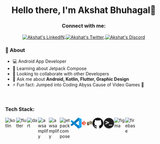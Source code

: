 <p>
  <h1 align="center"><b>Hello there, I'm Akshat Bhuhagal👋</b></h1>
</p>

<h3 align="center">Connect with me:</h3>

<p align="center">
  
<a href="https://www.linkedin.com/in/akshat-bhuhagal/">
  <img align="center" alt="Akshat's LinkedIN" width="22px" src="https://raw.githubusercontent.com/peterthehan/peterthehan/master/assets/linkedin.svg" />
</a>
<a href="https://twitter.com/AkshatBhuhagal">
  <img align="center" alt="Akshat's Twitter" width="22px" src="https://raw.githubusercontent.com/peterthehan/peterthehan/master/assets/twitter.svg" />
</a>
<a href="https://mail.google.com/mail/?view=cm&fs=1&to=akshatbhuhagal@gmail.com">
  <img align="center" alt="Akshat's Discord" width="22px" src="https://mailmeteor.com/logos/assets/PNG/Gmail_Logo_512px.png" />
</a>

</p>

### 🧐 About
- 💻 Android App Developer
- 🌱 Learning about Jetpack Compose
- 👯 Looking to collaborate with other Developers
- 💬 Ask me about **Android, Kotlin, Flutter, Graphic Design**
- ⚡ Fun fact: Jumped into Coding Abyss Cause of Video Games :raised_hands:

<br>

### Tech Stack: 



<img align="left" src="https://www.vectorlogo.zone/logos/kotlinlang/kotlinlang-icon.svg" alt="kotlin" width="35px"/>
<img align="left" src="https://img.icons8.com/fluency/256/flutter.png" alt="flutter" width="35px"/>
<img align="left" src="https://img.icons8.com/color/256/dart.png" alt="dart" width="35px"/>
<img align="left" src="https://seeklogo.com/images/A/aws-amplify-logo-D68DDB5AB1-seeklogo.com.png" alt="awsamplify" width="35px"/>
<img align="left" src="https://upload.wikimedia.org/wikipedia/commons/thumb/9/95/Android_Studio_Icon_3.6.svg/1900px-Android_Studio_Icon_3.6.svg.png" alt="awsamplify" width="35px"/>
<img align="left" src="https://3.bp.blogspot.com/-VVp3WvJvl84/X0Vu6EjYqDI/AAAAAAAAPjU/ZOMKiUlgfg8ok8DY8Hc-ocOvGdB0z86AgCLcBGAsYHQ/s1600/jetpack%2Bcompose%2Bicon_RGB.png" alt="jetpackcompose" width="35px"/>
<img align="left" alt="Visual Studio Code" width="35px" src="https://raw.githubusercontent.com/github/explore/80688e429a7d4ef2fca1e82350fe8e3517d3494d/topics/visual-studio-code/visual-studio-code.png" />
<img align="left" alt="Git" width="35px" src="https://raw.githubusercontent.com/github/explore/80688e429a7d4ef2fca1e82350fe8e3517d3494d/topics/git/git.png" />
<img align="left" alt="GitHub" width="35px" src="https://raw.githubusercontent.com/github/explore/78df643247d429f6cc873026c0622819ad797942/topics/github/github.png" />
<img align="left" alt="HTML5" width="35px" src="https://raw.githubusercontent.com/github/explore/80688e429a7d4ef2fca1e82350fe8e3517d3494d/topics/terminal/terminal.png" />
<img align="left" src="https://www.vectorlogo.zone/logos/figma/figma-icon.svg" alt="figma" width="35px"/>
<img align="left" src="https://www.vectorlogo.zone/logos/firebase/firebase-icon.svg" alt="firebase" width="35px"/>
                                                               
<br>
<br>
<br>
<br>
